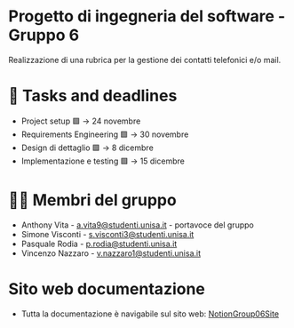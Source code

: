 # Progetto di ingegneria del software - Gruppo 6
Realizzazione di una rubrica per la gestione dei contatti telefonici e/o mail.

# 📅 Tasks and deadlines
- Project setup 🟩 -> 24 novembre
- Requirements Engineering 🟩 -> 30 novembre
- Design di dettaglio 🟩 -> 8 dicembre
- Implementazione e testing 🟩 -> 15 dicembre

# 👨‍💻 Membri del gruppo
- Anthony Vita - a.vita9@studenti.unisa.it - portavoce del gruppo
- Simone Visconti - s.visconti3@studenti.unisa.it
- Pasquale Rodia - p.rodia@studenti.unisa.it
- Vincenzo Nazzaro - v.nazzaro1@studenti.unisa.it

# Sito web documentazione
- Tutta la documentazione è navigabile sul sito web: [NotionGroup06Site]([https://lateral-saxophone-9f2.notion.site/Design-GRUPPO-06-150521f00178808f8d42c1da8d99a2a0?pvs=4](https://lateral-saxophone-9f2.notion.site/SOFTWARE-ENGINEERING-PROJECT-Gruppo-06-150521f00178803a86dcef575998703a?pvs=4))

